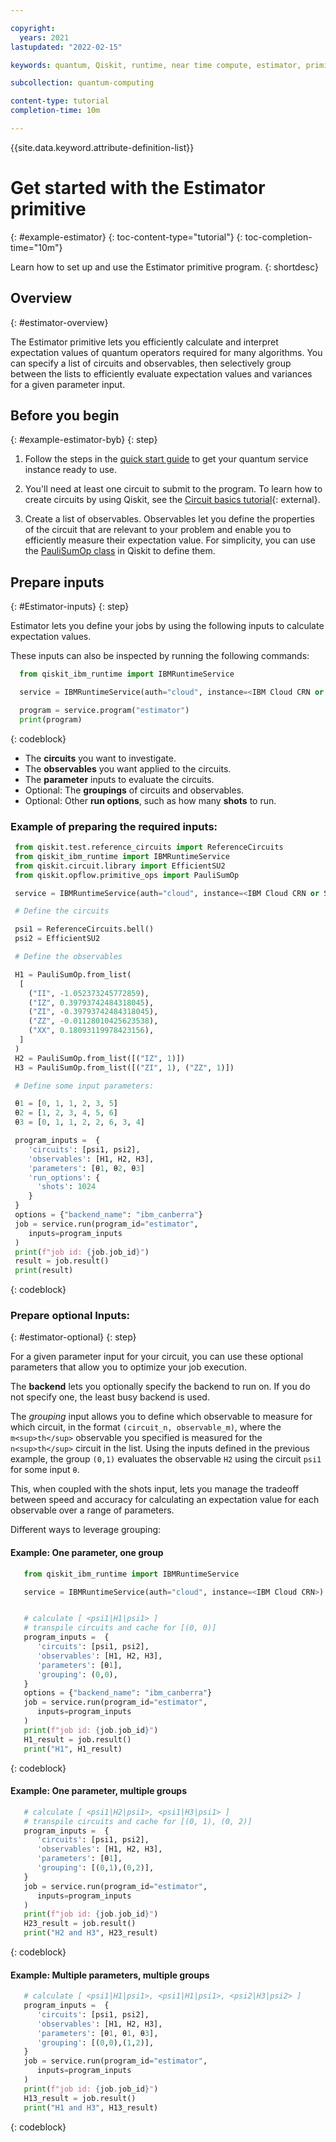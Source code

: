 ```yaml
---

copyright:
  years: 2021
lastupdated: "2022-02-15"

keywords: quantum, Qiskit, runtime, near time compute, estimator, primitive

subcollection: quantum-computing

content-type: tutorial
completion-time: 10m

---
```


{{site.data.keyword.attribute-definition-list}}

# Get started with the Estimator primitive
{: #example-estimator}
{: toc-content-type="tutorial"}
{: toc-completion-time="10m"}

Learn how to set up and use the Estimator primitive program.
{: shortdesc}

## Overview
{: #estimator-overview}

The Estimator primitive lets you efficiently calculate and interpret expectation values of quantum operators required for many algorithms. You can specify a list of circuits and observables, then selectively group between the lists to efficiently evaluate expectation values and variances for a given parameter input.  


## Before you begin
{: #example-estimator-byb}
{: step}

1. Follow the steps in the [quick start guide](/docs/quantum-computing?topic=quantum-computing-quickstart) to get your quantum service instance ready to use.

2. You'll need at least one circuit to submit to the program. To learn how to create circuits by using Qiskit, see the [Circuit basics tutorial](https://qiskit.org/documentation/tutorials/circuits/01_circuit_basics.html){: external}.

3. Create a list of observables. Observables let you define the properties of the circuit that are relevant to your problem and enable you to efficiently measure their expectation value. For simplicity, you can use the [PauliSumOp class](https://qiskit.org/documentation/stubs/qiskit.opflow.primitive_ops.html#module-qiskit.opflow.primitive_ops) in Qiskit to define them.

## Prepare inputs
{: #Estimator-inputs}
{: step}

Estimator lets you define your jobs by using the following inputs to calculate expectation values.

These inputs can also be inspected by running the following commands:

 ```Python
   from qiskit_ibm_runtime import IBMRuntimeService

   service = IBMRuntimeService(auth="cloud", instance=<IBM Cloud CRN or Service Name>)

   program = service.program("estimator")
   print(program)
 ```
  {: codeblock}


* The **circuits** you want to investigate.
* The **observables** you want applied to the circuits.
* The **parameter** inputs to evaluate the circuits.
* Optional: The **groupings** of circuits and observables.
* Optional: Other **run options**, such as how many **shots** to run.

### Example of preparing the required inputs:

  ```Python
   from qiskit.test.reference_circuits import ReferenceCircuits
   from qiskit_ibm_runtime import IBMRuntimeService
   from qiskit.circuit.library import EfficientSU2
   from qiskit.opflow.primitive_ops import PauliSumOp

   service = IBMRuntimeService(auth="cloud", instance=<IBM Cloud CRN or Service Name>)

   # Define the circuits

   psi1 = ReferenceCircuits.bell()
   psi2 = EfficientSU2

   # Define the observables

   H1 = PauliSumOp.from_list(
    [
      ("II", -1.052373245772859),
      ("IZ", 0.39793742484318045),
      ("ZI", -0.39793742484318045),
      ("ZZ", -0.01128010425623538),
      ("XX", 0.18093119978423156),
    ]
   )
   H2 = PauliSumOp.from_list([("IZ", 1)])
   H3 = PauliSumOp.from_list([("ZI", 1), ("ZZ", 1)])

   # Define some input parameters:

   θ1 = [0, 1, 1, 2, 3, 5]
   θ2 = [1, 2, 3, 4, 5, 6]
   θ3 = [0, 1, 1, 2, 2, 6, 3, 4]

   program_inputs =  {
      'circuits': [psi1, psi2],
      'observables': [H1, H2, H3],
      'parameters': [θ1, θ2, θ3]
      'run_options': {
        'shots': 1024
      }
   }
   options = {"backend_name": "ibm_canberra"}
   job = service.run(program_id="estimator",
      inputs=program_inputs
   )
   print(f"job id: {job.job_id}")
   result = job.result()
   print(result)

  ```
  {: codeblock}

### Prepare optional Inputs:
{: #estimator-optional}
{: step}

For a given parameter input for your circuit, you can use these optional parameters that allow you to optimize your job execution.

The **backend** lets you optionally specify the backend to run on.  If you do not specify one, the least busy backend is used.

The *grouping* input allows you to define which observable to measure for which circuit, in the format `(circuit_n, observable_m)`, where the `m<sup>th</sup>` observable you specified is measured for the `n<sup>th</sup>` circuit in the list. Using the inputs defined in the previous example, the group `(0,1)` evaluates the observable `H2` using the circuit `psi1` for some input `θ`.

This, when coupled with the shots input, lets you manage the tradeoff between speed and accuracy for calculating an expectation value for each observable over a range of parameters.

Different ways to leverage grouping:

#### Example: One parameter, one group

```python
   from qiskit_ibm_runtime import IBMRuntimeService

   service = IBMRuntimeService(auth="cloud", instance=<IBM Cloud CRN>)


   # calculate [ <psi1|H1|psi1> ]
   # transpile circuits and cache for [(0, 0)]
   program_inputs =  {
      'circuits': [psi1, psi2],
      'observables': [H1, H2, H3],
      'parameters': [θ1],
      'grouping': (0,0),
   }
   options = {"backend_name": "ibm_canberra"}
   job = service.run(program_id="estimator",
      inputs=program_inputs
   )
   print(f"job id: {job.job_id}")
   H1_result = job.result()
   print("H1", H1_result)

```
{: codeblock}

#### Example: One parameter, multiple groups

```python
   # calculate [ <psi1|H2|psi1>, <psi1|H3|psi1> ]
   # transpile circuits and cache for [(0, 1), (0, 2)]
   program_inputs =  {
      'circuits': [psi1, psi2],
      'observables': [H1, H2, H3],
      'parameters': [θ1],
      'grouping': [(0,1),(0,2)],
   }
   job = service.run(program_id="estimator",
      inputs=program_inputs
   )
   print(f"job id: {job.job_id}")
   H23_result = job.result()
   print("H2 and H3", H23_result)
```
{: codeblock}

#### Example: Multiple parameters, multiple groups

```python
   # calculate [ <psi1|H1|psi1>, <psi1|H1|psi1>, <psi2|H3|psi2> ]
   program_inputs =  {
      'circuits': [psi1, psi2],
      'observables': [H1, H2, H3],
      'parameters': [θ1, θ1, θ3],
      'grouping': [(0,0),(1,2)],
   }
   job = service.run(program_id="estimator",
      inputs=program_inputs
   )
   print(f"job id: {job.job_id}")
   H13_result = job.result()
   print("H1 and H3", H13_result)
```
{: codeblock}
